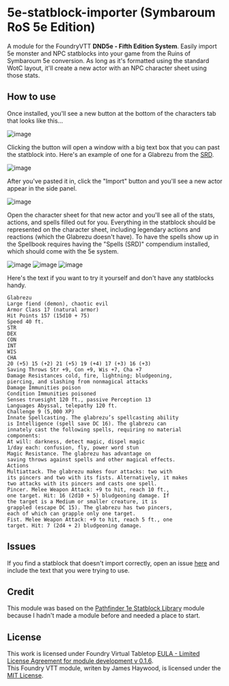 # 5e-statblock-importer (Symbaroum RoS 5e Edition)
A module for the FoundryVTT **DND5e - Fifth Edition System**. Easily import 5e monster and NPC statblocks into your game from the Ruins of Symbaroum 5e conversion. As long as it's formatted using the standard WotC layout, it'll create a new actor with an NPC character sheet using those stats.

## How to use
Once installed, you'll see a new button at the bottom of the characters tab that looks like this...

![image](https://user-images.githubusercontent.com/5131886/128588603-cbbc558c-8ae5-4005-a56f-0c28afb6fcfd.png)

Clicking the button will open a window with a big text box that you can past the statblock into. Here's an example of one for a Glabrezu from the [SRD](https://dnd.wizards.com/articles/features/systems-reference-document-srd).

![image](https://user-images.githubusercontent.com/5131886/128588988-0a501b2c-b1c7-4ed8-ae8f-4396325f7a4f.png)

After you've pasted it in, click the "Import" button and you'll see a new actor appear in the side panel.

![image](https://user-images.githubusercontent.com/5131886/128589018-48fc68f1-6e82-46fb-9d49-4e420cca3a26.png)

Open the character sheet for that new actor and you'll see all of the stats, actions, and spells filled out for you. Everything in the statblock should be represented on the character sheet, including legendary actions and reactions (which the Glabrezu doesn't have). To have the spells show up in the Spellbook requires having the "Spells (SRD)" compendium installed, which should come with the 5e system.

![image](https://user-images.githubusercontent.com/5131886/128589035-e94c92f7-e515-4daa-9670-e3d599282faf.png)
![image](https://user-images.githubusercontent.com/5131886/128589301-f9c7e640-0e2c-4611-aa05-d2e535babc41.png)
![image](https://user-images.githubusercontent.com/5131886/128589059-c4a57931-9ed8-43cb-85ce-32f07d783777.png)

Here's the text if you want to try it yourself and don't have any statblocks handy.

```
Glabrezu
Large fiend (demon), chaotic evil
Armor Class 17 (natural armor)
Hit Points 157 (15d10 + 75)
Speed 40 ft.
STR
DEX
CON
INT
WIS
CHA
20 (+5) 15 (+2) 21 (+5) 19 (+4) 17 (+3) 16 (+3)
Saving Throws Str +9, Con +9, Wis +7, Cha +7
Damage Resistances cold, fire, lightning; bludgeoning,
piercing, and slashing from nonmagical attacks
Damage Immunities poison
Condition Immunities poisoned
Senses truesight 120 ft., passive Perception 13
Languages Abyssal, telepathy 120 ft.
Challenge 9 (5,000 XP)
Innate Spellcasting. The glabrezu’s spellcasting ability
is Intelligence (spell save DC 16). The glabrezu can
innately cast the following spells, requiring no material
components:
At will: darkness, detect magic, dispel magic
1/day each: confusion, fly, power word stun
Magic Resistance. The glabrezu has advantage on
saving throws against spells and other magical effects.
Actions
Multiattack. The glabrezu makes four attacks: two with
its pincers and two with its fists. Alternatively, it makes
two attacks with its pincers and casts one spell.
Pincer. Melee Weapon Attack: +9 to hit, reach 10 ft.,
one target. Hit: 16 (2d10 + 5) bludgeoning damage. If
the target is a Medium or smaller creature, it is
grappled (escape DC 15). The glabrezu has two pincers,
each of which can grapple only one target.
Fist. Melee Weapon Attack: +9 to hit, reach 5 ft., one
target. Hit: 7 (2d4 + 2) bludgeoning damage.
```
## Issues
If you find a statblock that doesn't import correctly, open an issue [here](https://github.com/jbhaywood/5e-statblock-importer/issues) and include the text that you were trying to use.

## Credit
This module was based on the [Pathfinder 1e Statblock Library](https://github.com/baileymh/statblock-library) module because I hadn't made a module before and needed a place to start.

## License
This work is licensed under Foundry Virtual Tabletop [EULA - Limited License Agreement for module development v 0.1.6](http://foundryvtt.com/pages/license.html).  
This Foundry VTT module, writen by James Haywood, is licensed under the [MIT License](https://github.com/jbhaywood/5e-statblock-importer/blob/main/LICENSE).
